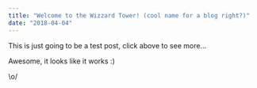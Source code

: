 ```yaml
---
title: "Welcome to the Wizzard Tower! (cool name for a blog right?)"
date: "2018-04-04"
---
```


This is just going to be a test post, click above to see more...

<!-- end -->
  
Awesome, it looks like it works :)
  
\o/
